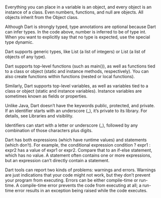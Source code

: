 Everything you can place in a variable is an object, and every object is an instance of a class. Even numbers, functions, and null are objects. All objects inherit from the Object class.

Although Dart is strongly typed, type annotations are optional because Dart can infer types. In the code above, number is inferred to be of type int. When you want to explicitly say that no type is expected, use the special type dynamic.

Dart supports generic types, like List<int> (a list of integers) or List<dynamic> (a list of objects of any type).

Dart supports top-level functions (such as main()), as well as functions tied to a class or object (static and instance methods, respectively). You can also create functions within functions (nested or local functions).

Similarly, Dart supports top-level variables, as well as variables tied to a class or object (static and instance variables). Instance variables are sometimes known as fields or properties.

Unlike Java, Dart doesn’t have the keywords public, protected, and private. If an identifier starts with an underscore (_), it’s private to its library. For details, see Libraries and visibility.

Identifiers can start with a letter or underscore (_), followed by any combination of those characters plus digits.

Dart has both expressions (which have runtime values) and statements (which don’t). For example, the conditional expression condition ? expr1 : expr2 has a value of expr1 or expr2. Compare that to an if-else statement, which has no value. A statement often contains one or more expressions, but an expression can’t directly contain a statement.

Dart tools can report two kinds of problems: warnings and errors. Warnings are just indications that your code might not work, but they don’t prevent your program from executing. Errors can be either compile-time or run-time. A compile-time error prevents the code from executing at all; a run-time error results in an exception being raised while the code executes.


